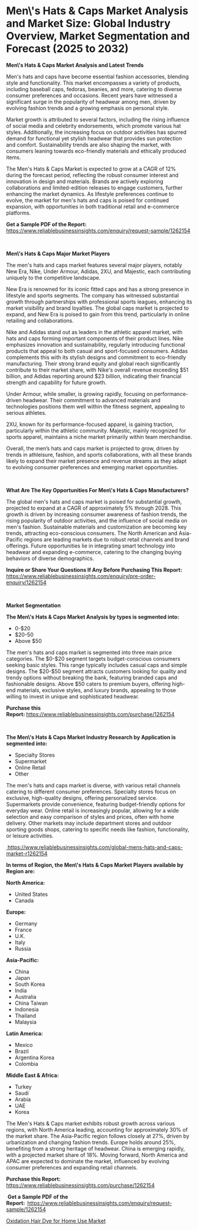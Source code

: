 <p><h1>Men\'s Hats & Caps Market Analysis and Market Size: Global Industry Overview, Market Segmentation and Forecast (2025 to 2032)</h1></p><p><strong>Men\'s Hats & Caps Market Analysis and Latest Trends</strong></p>
<p><p>Men's hats and caps have become essential fashion accessories, blending style and functionality. This market encompasses a variety of products, including baseball caps, fedoras, beanies, and more, catering to diverse consumer preferences and occasions. Recent years have witnessed a significant surge in the popularity of headwear among men, driven by evolving fashion trends and a growing emphasis on personal style.</p><p>Market growth is attributed to several factors, including the rising influence of social media and celebrity endorsements, which promote various hat styles. Additionally, the increasing focus on outdoor activities has spurred demand for functional yet stylish headwear that provides sun protection and comfort. Sustainability trends are also shaping the market, with consumers leaning towards eco-friendly materials and ethically produced items.</p><p>The Men's Hats & Caps Market is expected to grow at a CAGR of 12% during the forecast period, reflecting the robust consumer interest and innovation in design and materials. Brands are actively exploring collaborations and limited-edition releases to engage customers, further enhancing the market dynamics. As lifestyle preferences continue to evolve, the market for men's hats and caps is poised for continued expansion, with opportunities in both traditional retail and e-commerce platforms.</p></p>
<p><strong>Get a Sample PDF of the Report:&nbsp;</strong> <a href="https://www.reliablebusinessinsights.com/enquiry/request-sample/1262154?utm_campaign=3321&utm_medium=2&utm_source=Github&utm_content=ia&utm_term=05042025&utm_id=mens-hats-caps">https://www.reliablebusinessinsights.com/enquiry/request-sample/1262154</a></p>
<p>&nbsp;</p>
<p><strong>Men\'s Hats & Caps Major Market Players</strong></p>
<p><p>The men's hats and caps market features several major players, notably New Era, Nike, Under Armour, Adidas, 2XU, and Majestic, each contributing uniquely to the competitive landscape. </p><p>New Era is renowned for its iconic fitted caps and has a strong presence in lifestyle and sports segments. The company has witnessed substantial growth through partnerships with professional sports leagues, enhancing its market visibility and brand loyalties. The global caps market is projected to expand, and New Era is poised to gain from this trend, particularly in online retailing and collaborations.</p><p>Nike and Adidas stand out as leaders in the athletic apparel market, with hats and caps forming important components of their product lines. Nike emphasizes innovation and sustainability, regularly introducing functional products that appeal to both casual and sport-focused consumers. Adidas complements this with its stylish designs and commitment to eco-friendly manufacturing. Their strong brand equity and global reach significantly contribute to their market share, with Nike's overall revenue exceeding $51 billion, and Adidas reporting around $23 billion, indicating their financial strength and capability for future growth.</p><p>Under Armour, while smaller, is growing rapidly, focusing on performance-driven headwear. Their commitment to advanced materials and technologies positions them well within the fitness segment, appealing to serious athletes.</p><p>2XU, known for its performance-focused apparel, is gaining traction, particularly within the athletic community. Majestic, mainly recognized for sports apparel, maintains a niche market primarily within team merchandise.</p><p>Overall, the men’s hats and caps market is projected to grow, driven by trends in athleisure, fashion, and sports collaborations, with all these brands likely to expand their market presence and revenue streams as they adapt to evolving consumer preferences and emerging market opportunities.</p></p>
<p>&nbsp;</p>
<p><strong>What Are The Key Opportunities For Men\'s Hats & Caps Manufacturers?</strong></p>
<p><p>The global men's hats and caps market is poised for substantial growth, projected to expand at a CAGR of approximately 5% through 2028. This growth is driven by increasing consumer awareness of fashion trends, the rising popularity of outdoor activities, and the influence of social media on men's fashion. Sustainable materials and customization are becoming key trends, attracting eco-conscious consumers. The North American and Asia-Pacific regions are leading markets due to robust retail channels and brand offerings. Future opportunities lie in integrating smart technology into headwear and expanding e-commerce, catering to the changing buying behaviors of diverse demographics.</p></p>
<p><strong>Inquire or Share Your Questions If Any Before Purchasing This Report:</strong> <a href="https://www.reliablebusinessinsights.com/enquiry/pre-order-enquiry/1262154?utm_campaign=3321&utm_medium=2&utm_source=Github&utm_content=ia&utm_term=05042025&utm_id=mens-hats-caps">https://www.reliablebusinessinsights.com/enquiry/pre-order-enquiry/1262154</a></p>
<p>&nbsp;</p>
<p><strong>Market Segmentation</strong></p>
<p><strong>The Men\'s Hats & Caps Market Analysis by types is segmented into:</strong></p>
<p><ul><li>0-$20</li><li>$20-50</li><li>Above $50</li></ul></p>
<p><p>The men's hats and caps market is segmented into three main price categories. The $0-$20 segment targets budget-conscious consumers seeking basic styles. This range typically includes casual caps and simple designs. The $20-$50 segment attracts customers looking for quality and trendy options without breaking the bank, featuring branded caps and fashionable designs. Above $50 caters to premium buyers, offering high-end materials, exclusive styles, and luxury brands, appealing to those willing to invest in unique and sophisticated headwear.</p></p>
<p><strong>Purchase this Report:&nbsp;</strong><a href="https://www.reliablebusinessinsights.com/purchase/1262154?utm_campaign=3321&utm_medium=2&utm_source=Github&utm_content=ia&utm_term=05042025&utm_id=mens-hats-caps">https://www.reliablebusinessinsights.com/purchase/1262154</a></p>
<p>&nbsp;</p>
<p><strong>The Men\'s Hats & Caps Market Industry Research by Application is segmented into:</strong></p>
<p><ul><li>Specialty Stores</li><li>Supermarket</li><li>Online Retail</li><li>Other</li></ul></p>
<p><p>The men's hats and caps market is diverse, with various retail channels catering to different consumer preferences. Specialty stores focus on exclusive, high-quality designs, offering personalized service. Supermarkets provide convenience, featuring budget-friendly options for everyday wear. Online retail is increasingly popular, allowing for a wide selection and easy comparison of styles and prices, often with home delivery. Other markets may include department stores and outdoor sporting goods shops, catering to specific needs like fashion, functionality, or leisure activities.</p></p>
<p><a href="https://www.reliablebusinessinsights.com/global-mens-hats-and-caps-market-r1262154?utm_campaign=3321&utm_medium=2&utm_source=Github&utm_content=ia&utm_term=05042025&utm_id=mens-hats-caps">&nbsp;https://www.reliablebusinessinsights.com/global-mens-hats-and-caps-market-r1262154</a></p>
<p><strong>In terms of Region, the Men\'s Hats & Caps Market Players available by Region are:</strong></p>
<p>
    <p> <strong> North America: </strong>
        <ul>
            <li>United States</li>
            <li>Canada</li>
        </ul>
        </p> 
    <p> <strong> Europe: </strong>
        <ul>
            <li>Germany</li>
            <li>France</li>
            <li>U.K.</li>
            <li>Italy</li>
            <li>Russia</li>
        </ul>
        </p> 
    <p> <strong> Asia-Pacific: </strong>
        <ul>
            <li>China</li>
            <li>Japan</li>
            <li>South Korea</li>
            <li>India</li>
            <li>Australia</li>
            <li>China Taiwan</li>
            <li>Indonesia</li>
            <li>Thailand</li>
            <li>Malaysia</li>
        </ul>
        </p> 
    <p> <strong> Latin America: </strong>
        <ul>
            <li>Mexico</li>
            <li>Brazil</li>
            <li>Argentina Korea</li>
            <li>Colombia</li>
        </ul>
        </p> 
    <p> <strong> Middle East & Africa: </strong>
        <ul>
            <li>Turkey</li>
            <li>Saudi</li>
            <li>Arabia</li>
            <li>UAE</li>
            <li>Korea</li>
        </ul>
    </p>
    </p>
<p><p>The Men's Hats & Caps market exhibits robust growth across various regions, with North America leading, accounting for approximately 30% of the market share. The Asia-Pacific region follows closely at 27%, driven by urbanization and changing fashion trends. Europe holds around 25%, benefiting from a strong heritage of headwear. China is emerging rapidly, with a projected market share of 18%. Moving forward, North America and APAC are expected to dominate the market, influenced by evolving consumer preferences and expanding retail channels.</p></p>
<p><strong>Purchase this Report: </strong><a href="https://www.reliablebusinessinsights.com/purchase/1262154?utm_campaign=3321&utm_medium=2&utm_source=Github&utm_content=ia&utm_term=05042025&utm_id=mens-hats-caps">https://www.reliablebusinessinsights.com/purchase/1262154</a></p>
<p>&nbsp;<strong>Get a Sample PDF of the Report:&nbsp;&nbsp;</strong><a href="https://www.reliablebusinessinsights.com/enquiry/request-sample/1262154?utm_campaign=3321&utm_medium=2&utm_source=Github&utm_content=ia&utm_term=05042025&utm_id=mens-hats-caps">https://www.reliablebusinessinsights.com/enquiry/request-sample/1262154</a></p>
<p><strong></strong></p>
<p><p><a href="https://github.com/ritooesiaba/Market-Research-Report-List-1/blob/main/oxidation-hair-dye-for-home-use-market.md?utm_campaign=3321&utm_medium=2&utm_source=Github&utm_content=ia&utm_term=05042025&utm_id=mens-hats-caps">Oxidation Hair Dye for Home Use Market</a></p></p>